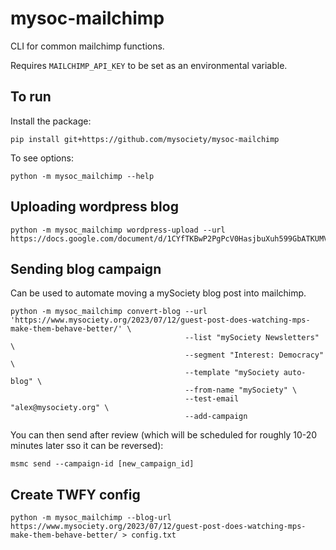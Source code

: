 # mysoc-mailchimp

CLI for common mailchimp functions.


Requires `MAILCHIMP_API_KEY` to be set as an environmental variable.


## To run

Install the package:

```
pip install git+https://github.com/mysociety/mysoc-mailchimp
```

To see options:
```
python -m mysoc_mailchimp --help
```
## Uploading wordpress blog

```
python -m mysoc_mailchimp wordpress-upload --url https://docs.google.com/document/d/1CYfTKBwP2PgPcV0HasjbuXuh599GbATKUMVFBnfV_gk/edit
```

## Sending blog campaign

Can be used to automate moving a mySociety blog post into mailchimp.

```
python -m mysoc_mailchimp convert-blog --url 'https://www.mysociety.org/2023/07/12/guest-post-does-watching-mps-make-them-behave-better/' \
                                       --list "mySociety Newsletters" \
                                       --segment "Interest: Democracy" \
                                       --template "mySociety auto-blog" \
                                       --from-name "mySociety" \
                                       --test-email "alex@mysociety.org" \
                                       --add-campaign
```

You can then send after review (which will be scheduled for roughly 10-20 minutes later sso it can be reversed):

```
msmc send --campaign-id [new_campaign_id]
```

## Create TWFY config

```
python -m mysoc_mailchimp --blog-url https://www.mysociety.org/2023/07/12/guest-post-does-watching-mps-make-them-behave-better/ > config.txt

```